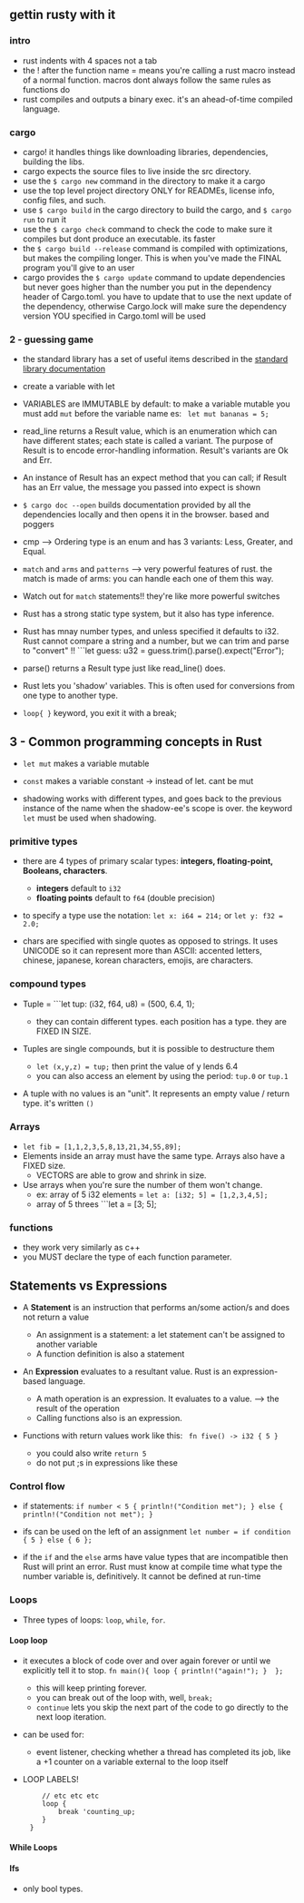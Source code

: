 ## gettin rusty with it

### intro

* rust indents with 4 spaces not a tab
* the ! after the function name = means you're calling a rust macro instead of a normal function. macros dont always follow the same rules as functions do
* rust compiles and outputs a binary exec. it's an ahead-of-time compiled language. 

### cargo

* cargo! it handles things like downloading libraries, dependencies, building the libs. 
* cargo expects the source files to live inside the src directory.
* use the ```$ cargo new``` command in the directory to make it a cargo 
* use the top level project directory ONLY for READMEs, license info, config files, and such. 
* use ```$ cargo build``` in the cargo directory to build the cargo, and ```$ cargo run``` to run it
* use the ```$ cargo check``` command to check the code to make sure it compiles but dont produce an executable. its faster 
 * the ```$ cargo build --release``` command is compiled with optimizations, but makes the compiling longer. This is when you've made the FINAL program you'll give to an user
* cargo provides the ```$ cargo update``` command to update dependencies but never goes higher than the number you put in the dependency header of Cargo.toml. you have to update that to use the next update of the dependency, otherwise Cargo.lock will make sure the dependency version YOU specified in Cargo.toml will be used 

### 2 - guessing game

* the standard library has a set of useful items described in the [standard library documentation](https://doc.rust-lang.org/stable/std/prelude/index.html) 
* create a variable with let
* VARIABLES are IMMUTABLE by default: to make a variable mutable you must add ```mut``` before the variable name 
    es: ``` let mut bananas = 5;```
* read_line returns a Result value, which is an enumeration which can have different states; each state is called a variant. The purpose of Result is to encode error-handling information. Result's variants are Ok and Err. 
* An instance of Result has an expect method that you can call; if Result has an Err value, the message you passed into expect is shown

* ```$ cargo doc --open``` builds documentation provided by all the dependencies locally and then opens it in the browser. based and poggers

* cmp --> Ordering type is an enum and has 3 variants: Less, Greater, and Equal.

* ```match``` and ```arms``` and ```patterns``` --> very powerful features of rust. the match is made of arms: you can handle each one of them this way. 

* Watch out for ```match``` statements!! they're like more powerful switches

* Rust has a strong static type system, but it also has type inference. 

* Rust has mnay number types, and unless specified it defaults to i32. Rust cannot compare a string and a number, but we can trim and parse to "convert" !! ```let guess: u32 = guess.trim().parse().expect("Error");

* parse() returns a Result type just like read_line() does. 

* Rust lets you 'shadow' variables. This is often used for conversions from one type to another type. 

* ```loop{ }``` keyword, you exit it with a break; 

## 3 - Common programming concepts in Rust

* ```let mut``` makes a variable mutable
* ```const``` makes a variable constant -> instead of let. cant be mut

* shadowing works with different types, and goes back to the previous instance of the name when the shadow-ee's scope is over. the keyword ```let``` must be used when shadowing.

### primitive types 
* there are 4 types of primary scalar types: **integers, floating-point, Booleans, characters**.
    * **integers** default to ```i32```
    * **floating points** default to ```f64``` (double precision)

* to specify a type use the notation: ```let x: i64 = 214;``` or ```let y: f32 = 2.0;```

* chars are specified with single quotes as opposed to strings. It uses UNICODE so it can represent more than ASCII: accented letters, chinese, japanese, korean characters, emojis, are characters. 

### compound types

* Tuple = ```let tup: (i32, f64, u8) = (500, 6.4, 1); 
    * they can contain different types. each position has a type. they are FIXED IN SIZE. 
* Tuples are single compounds, but it is possible to destructure them 
    * ```let (x,y,z) = tup;``` then print the value of y lends 6.4
    * you can also access an element by using the period: ```tup.0``` or ```tup.1```

* A tuple with no values is an "unit". It represents an empty value / return type. it's written ```()```

### Arrays 

* ```let fib = [1,1,2,3,5,8,13,21,34,55,89];```
* Elements inside an array must have the same type. Arrays also  have a FIXED size. 
    * VECTORS are able to grow and shrink in size.
* Use arrays when you're sure the number of them won't change.
    * ex: array of 5 i32 elements = ```let a: [i32; 5] = [1,2,3,4,5];```
    * array of 5 threes ```let a = [3; 5]; 

### functions

* they work very similarly as c++
* you MUST declare the type of each function parameter.

## Statements vs Expressions

* A **Statement** is an instruction that performs an/some action/s and does not return a value
    * An assignment is a statement: a let statement can't be assigned to another variable 
    * A function definition is also a statement

* An **Expression** evaluates to a resultant value. Rust is an expression-based language.
    * A math operation is an expression. It evaluates to a value. --> the result of the operation
    * Calling functions also is an expression. 

* Functions with return values work like this: 
``` fn five() -> i32 { 5 }``` 
    * you could also write ```return 5```
    * do not put ;s in expressions like these

### Control flow

* if statements: 
``` if number < 5 { println!("Condition met"); } else { println!("Condition not met"); } ```

* ifs can be used on the left of an assignment
```let number = if condition { 5 } else { 6 };```
* if the ```if``` and the ```else``` arms have value types that are incompatible then Rust will print an error. Rust must know at compile time what type the number variable is, definitively. It cannot be defined at run-time

### Loops

* Three types of loops: ```loop```, ```while```, ```for```.

#### Loop loop

* it executes a block of code over and over again forever or until we explicitly tell it to stop. 
```fn main(){ loop { println!("again!"); }  };``` 
    * this will keep printing forever.
    * you can break out of the loop with, well, ```break;```
    * ```continue``` lets you skip the next part of the code to go directly to the next loop iteration.

* can be used for: 
    * event listener, checking whether a thread has completed its job, like a +1 counter on a variable external to the loop itself

* LOOP LABELS! 
``` 'counting: loop { 
        // etc etc etc
        loop {
            break 'counting_up;
        }
     }
```

#### While Loops

#### Ifs 
* only bool types.  
